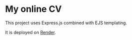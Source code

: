 # My online CV

This project uses Express.js combined with EJS templating. 

It is deployed on [Render](https://johannesleite.onrender.com/).

